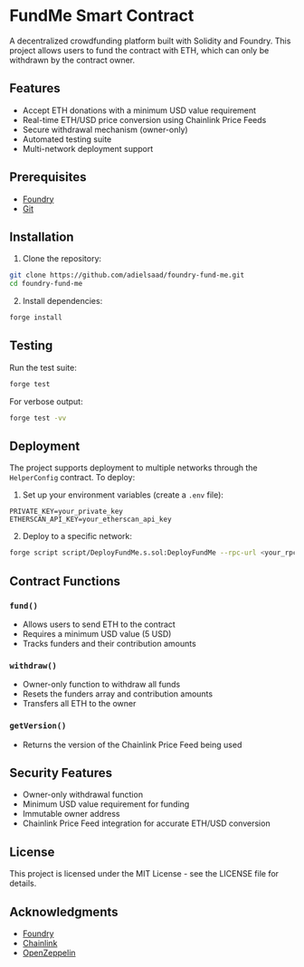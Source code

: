 # FundMe Smart Contract

A decentralized crowdfunding platform built with Solidity and Foundry. This project allows users to fund the contract with ETH, which can only be withdrawn by the contract owner.

## Features

- Accept ETH donations with a minimum USD value requirement
- Real-time ETH/USD price conversion using Chainlink Price Feeds
- Secure withdrawal mechanism (owner-only)
- Automated testing suite
- Multi-network deployment support

## Prerequisites

- [Foundry](https://book.getfoundry.sh/getting-started/installation)
- [Git](https://git-scm.com/book/en/v2/Getting-Started-Installing-Git)

## Installation

1. Clone the repository:
```bash
git clone https://github.com/adielsaad/foundry-fund-me.git
cd foundry-fund-me
```

2. Install dependencies:
```bash
forge install
```

## Testing

Run the test suite:
```bash
forge test
```

For verbose output:
```bash
forge test -vv
```

## Deployment

The project supports deployment to multiple networks through the `HelperConfig` contract. To deploy:

1. Set up your environment variables (create a `.env` file):
```env
PRIVATE_KEY=your_private_key
ETHERSCAN_API_KEY=your_etherscan_api_key
```

2. Deploy to a specific network:
```bash
forge script script/DeployFundMe.s.sol:DeployFundMe --rpc-url <your_rpc_url> --broadcast
```

## Contract Functions

### `fund()`
- Allows users to send ETH to the contract
- Requires a minimum USD value (5 USD)
- Tracks funders and their contribution amounts

### `withdraw()`
- Owner-only function to withdraw all funds
- Resets the funders array and contribution amounts
- Transfers all ETH to the owner

### `getVersion()`
- Returns the version of the Chainlink Price Feed being used

## Security Features

- Owner-only withdrawal function
- Minimum USD value requirement for funding
- Immutable owner address
- Chainlink Price Feed integration for accurate ETH/USD conversion

## License

This project is licensed under the MIT License - see the LICENSE file for details.

## Acknowledgments

- [Foundry](https://book.getfoundry.sh/)
- [Chainlink](https://chain.link/)
- [OpenZeppelin](https://openzeppelin.com/)
